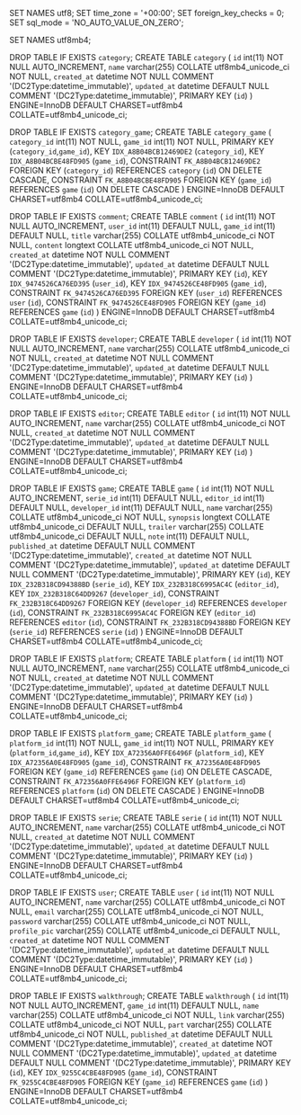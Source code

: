 SET NAMES utf8;
SET time_zone = '+00:00';
SET foreign_key_checks = 0;
SET sql_mode = 'NO_AUTO_VALUE_ON_ZERO';

SET NAMES utf8mb4;

DROP TABLE IF EXISTS `category`;
CREATE TABLE `category` (
  `id` int(11) NOT NULL AUTO_INCREMENT,
  `name` varchar(255) COLLATE utf8mb4_unicode_ci NOT NULL,
  `created_at` datetime NOT NULL COMMENT '(DC2Type:datetime_immutable)',
  `updated_at` datetime DEFAULT NULL COMMENT '(DC2Type:datetime_immutable)',
  PRIMARY KEY (`id`)
) ENGINE=InnoDB DEFAULT CHARSET=utf8mb4 COLLATE=utf8mb4_unicode_ci;


DROP TABLE IF EXISTS `category_game`;
CREATE TABLE `category_game` (
  `category_id` int(11) NOT NULL,
  `game_id` int(11) NOT NULL,
  PRIMARY KEY (`category_id`,`game_id`),
  KEY `IDX_A8B04BCB12469DE2` (`category_id`),
  KEY `IDX_A8B04BCBE48FD905` (`game_id`),
  CONSTRAINT `FK_A8B04BCB12469DE2` FOREIGN KEY (`category_id`) REFERENCES `category` (`id`) ON DELETE CASCADE,
  CONSTRAINT `FK_A8B04BCBE48FD905` FOREIGN KEY (`game_id`) REFERENCES `game` (`id`) ON DELETE CASCADE
) ENGINE=InnoDB DEFAULT CHARSET=utf8mb4 COLLATE=utf8mb4_unicode_ci;


DROP TABLE IF EXISTS `comment`;
CREATE TABLE `comment` (
  `id` int(11) NOT NULL AUTO_INCREMENT,
  `user_id` int(11) DEFAULT NULL,
  `game_id` int(11) DEFAULT NULL,
  `title` varchar(255) COLLATE utf8mb4_unicode_ci NOT NULL,
  `content` longtext COLLATE utf8mb4_unicode_ci NOT NULL,
  `created_at` datetime NOT NULL COMMENT '(DC2Type:datetime_immutable)',
  `updated_at` datetime DEFAULT NULL COMMENT '(DC2Type:datetime_immutable)',
  PRIMARY KEY (`id`),
  KEY `IDX_9474526CA76ED395` (`user_id`),
  KEY `IDX_9474526CE48FD905` (`game_id`),
  CONSTRAINT `FK_9474526CA76ED395` FOREIGN KEY (`user_id`) REFERENCES `user` (`id`),
  CONSTRAINT `FK_9474526CE48FD905` FOREIGN KEY (`game_id`) REFERENCES `game` (`id`)
) ENGINE=InnoDB DEFAULT CHARSET=utf8mb4 COLLATE=utf8mb4_unicode_ci;


DROP TABLE IF EXISTS `developer`;
CREATE TABLE `developer` (
  `id` int(11) NOT NULL AUTO_INCREMENT,
  `name` varchar(255) COLLATE utf8mb4_unicode_ci NOT NULL,
  `created_at` datetime NOT NULL COMMENT '(DC2Type:datetime_immutable)',
  `updated_at` datetime DEFAULT NULL COMMENT '(DC2Type:datetime_immutable)',
  PRIMARY KEY (`id`)
) ENGINE=InnoDB DEFAULT CHARSET=utf8mb4 COLLATE=utf8mb4_unicode_ci;


DROP TABLE IF EXISTS `editor`;
CREATE TABLE `editor` (
  `id` int(11) NOT NULL AUTO_INCREMENT,
  `name` varchar(255) COLLATE utf8mb4_unicode_ci NOT NULL,
  `created_at` datetime NOT NULL COMMENT '(DC2Type:datetime_immutable)',
  `updated_at` datetime DEFAULT NULL COMMENT '(DC2Type:datetime_immutable)',
  PRIMARY KEY (`id`)
) ENGINE=InnoDB DEFAULT CHARSET=utf8mb4 COLLATE=utf8mb4_unicode_ci;


DROP TABLE IF EXISTS `game`;
CREATE TABLE `game` (
  `id` int(11) NOT NULL AUTO_INCREMENT,
  `serie_id` int(11) DEFAULT NULL,
  `editor_id` int(11) DEFAULT NULL,
  `developer_id` int(11) DEFAULT NULL,
  `name` varchar(255) COLLATE utf8mb4_unicode_ci NOT NULL,
  `synopsis` longtext COLLATE utf8mb4_unicode_ci DEFAULT NULL,
  `trailer` varchar(255) COLLATE utf8mb4_unicode_ci DEFAULT NULL,
  `note` int(11) DEFAULT NULL,
  `published_at` datetime DEFAULT NULL COMMENT '(DC2Type:datetime_immutable)',
  `created_at` datetime NOT NULL COMMENT '(DC2Type:datetime_immutable)',
  `updated_at` datetime DEFAULT NULL COMMENT '(DC2Type:datetime_immutable)',
  PRIMARY KEY (`id`),
  KEY `IDX_232B318CD94388BD` (`serie_id`),
  KEY `IDX_232B318C6995AC4C` (`editor_id`),
  KEY `IDX_232B318C64DD9267` (`developer_id`),
  CONSTRAINT `FK_232B318C64DD9267` FOREIGN KEY (`developer_id`) REFERENCES `developer` (`id`),
  CONSTRAINT `FK_232B318C6995AC4C` FOREIGN KEY (`editor_id`) REFERENCES `editor` (`id`),
  CONSTRAINT `FK_232B318CD94388BD` FOREIGN KEY (`serie_id`) REFERENCES `serie` (`id`)
) ENGINE=InnoDB DEFAULT CHARSET=utf8mb4 COLLATE=utf8mb4_unicode_ci;


DROP TABLE IF EXISTS `platform`;
CREATE TABLE `platform` (
  `id` int(11) NOT NULL AUTO_INCREMENT,
  `name` varchar(255) COLLATE utf8mb4_unicode_ci NOT NULL,
  `created_at` datetime NOT NULL COMMENT '(DC2Type:datetime_immutable)',
  `updated_at` datetime DEFAULT NULL COMMENT '(DC2Type:datetime_immutable)',
  PRIMARY KEY (`id`)
) ENGINE=InnoDB DEFAULT CHARSET=utf8mb4 COLLATE=utf8mb4_unicode_ci;


DROP TABLE IF EXISTS `platform_game`;
CREATE TABLE `platform_game` (
  `platform_id` int(11) NOT NULL,
  `game_id` int(11) NOT NULL,
  PRIMARY KEY (`platform_id`,`game_id`),
  KEY `IDX_A72356A0FFE6496F` (`platform_id`),
  KEY `IDX_A72356A0E48FD905` (`game_id`),
  CONSTRAINT `FK_A72356A0E48FD905` FOREIGN KEY (`game_id`) REFERENCES `game` (`id`) ON DELETE CASCADE,
  CONSTRAINT `FK_A72356A0FFE6496F` FOREIGN KEY (`platform_id`) REFERENCES `platform` (`id`) ON DELETE CASCADE
) ENGINE=InnoDB DEFAULT CHARSET=utf8mb4 COLLATE=utf8mb4_unicode_ci;


DROP TABLE IF EXISTS `serie`;
CREATE TABLE `serie` (
  `id` int(11) NOT NULL AUTO_INCREMENT,
  `name` varchar(255) COLLATE utf8mb4_unicode_ci NOT NULL,
  `created_at` datetime NOT NULL COMMENT '(DC2Type:datetime_immutable)',
  `updated_at` datetime DEFAULT NULL COMMENT '(DC2Type:datetime_immutable)',
  PRIMARY KEY (`id`)
) ENGINE=InnoDB DEFAULT CHARSET=utf8mb4 COLLATE=utf8mb4_unicode_ci;


DROP TABLE IF EXISTS `user`;
CREATE TABLE `user` (
  `id` int(11) NOT NULL AUTO_INCREMENT,
  `name` varchar(255) COLLATE utf8mb4_unicode_ci NOT NULL,
  `email` varchar(255) COLLATE utf8mb4_unicode_ci NOT NULL,
  `password` varchar(255) COLLATE utf8mb4_unicode_ci NOT NULL,
  `profile_pic` varchar(255) COLLATE utf8mb4_unicode_ci DEFAULT NULL,
  `created_at` datetime NOT NULL COMMENT '(DC2Type:datetime_immutable)',
  `updated_at` datetime DEFAULT NULL COMMENT '(DC2Type:datetime_immutable)',
  PRIMARY KEY (`id`)
) ENGINE=InnoDB DEFAULT CHARSET=utf8mb4 COLLATE=utf8mb4_unicode_ci;


DROP TABLE IF EXISTS `walkthrough`;
CREATE TABLE `walkthrough` (
  `id` int(11) NOT NULL AUTO_INCREMENT,
  `game_id` int(11) DEFAULT NULL,
  `name` varchar(255) COLLATE utf8mb4_unicode_ci NOT NULL,
  `link` varchar(255) COLLATE utf8mb4_unicode_ci NOT NULL,
  `part` varchar(255) COLLATE utf8mb4_unicode_ci NOT NULL,
  `published_at` datetime DEFAULT NULL COMMENT '(DC2Type:datetime_immutable)',
  `created_at` datetime NOT NULL COMMENT '(DC2Type:datetime_immutable)',
  `updated_at` datetime DEFAULT NULL COMMENT '(DC2Type:datetime_immutable)',
  PRIMARY KEY (`id`),
  KEY `IDX_9255C4CBE48FD905` (`game_id`),
  CONSTRAINT `FK_9255C4CBE48FD905` FOREIGN KEY (`game_id`) REFERENCES `game` (`id`)
) ENGINE=InnoDB DEFAULT CHARSET=utf8mb4 COLLATE=utf8mb4_unicode_ci;